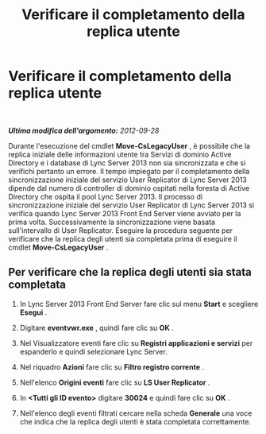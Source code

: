 ﻿---
title: Verificare il completamento della replica utente
TOCTitle: Verificare il completamento della replica utente
ms:assetid: 199dc9de-b555-468f-a42a-9e92ea6c9053
ms:mtpsurl: https://technet.microsoft.com/it-it/library/JJ204712(v=OCS.15)
ms:contentKeyID: 49299829
ms.date: 08/24/2015
mtps_version: v=OCS.15
ms.translationtype: HT
---

# Verificare il completamento della replica utente

 

_**Ultima modifica dell'argomento:** 2012-09-28_

Durante l'esecuzione del cmdlet **Move-CsLegacyUser** , è possibile che la replica iniziale delle informazioni utente tra Servizi di dominio Active Directory e i database di Lync Server 2013 non sia sincronizzata e che si verifichi pertanto un errore. Il tempo impiegato per il completamento della sincronizzazione iniziale del servizio User Replicator di Lync Server 2013 dipende dal numero di controller di dominio ospitati nella foresta di Active Directory che ospita il pool Lync Server 2013. Il processo di sincronizzazione iniziale del servizio User Replicator di Lync Server 2013 si verifica quando Lync Server 2013 Front End Server viene avviato per la prima volta. Successivamente la sincronizzazione viene basata sull'intervallo di User Replicator. Eseguire la procedura seguente per verificare che la replica degli utenti sia completata prima di eseguire il cmdlet **Move-CsLegacyUser** .

## Per verificare che la replica degli utenti sia stata completata

1.  In Lync Server 2013 Front End Server fare clic sul menu **Start** e scegliere **Esegui** .

2.  Digitare **eventvwr.exe** , quindi fare clic su **OK** .

3.  Nel Visualizzatore eventi fare clic su **Registri applicazioni e servizi** per espanderlo e quindi selezionare Lync Server.

4.  Nel riquadro **Azioni** fare clic su **Filtro registro corrente** .

5.  Nell'elenco **Origini eventi** fare clic su **LS User Replicator** .

6.  In **\<Tutti gli ID evento\>** digitare **30024** e quindi fare clic su **OK** .

7.  Nell'elenco degli eventi filtrati cercare nella scheda **Generale** una voce che indica che la replica degli utenti è stata completata correttamente.

